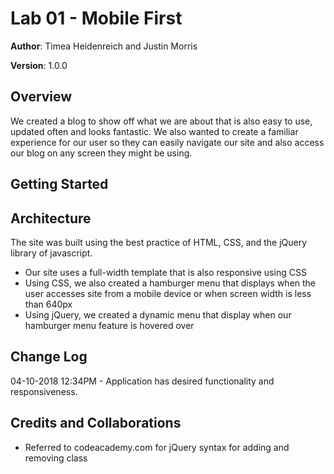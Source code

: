# Lab 01 - Mobile First

**Author**: Timea Heidenreich and Justin Morris

**Version**: 1.0.0

## Overview
<!-- Provide a high level overview of what this application is and why you are building it, beyond the fact that it's an assignment for a Code Fellows 301 class. (i.e. What's your problem domain?) -->
We created a blog to show off what we are about that is also easy to use, updated often and looks fantastic. We also wanted to create a familiar experience for our user so they can easily navigate our site and also access our blog on any screen they might be using.

## Getting Started
<!-- What are the steps that a user must take in order to build this app on their own machine and get it running? -->


## Architecture
<!-- Provide a detailed description of the application design. What technologies (languages, libraries, etc) you're using, and any other relevant design information. -->
The site was built using the best practice of HTML, CSS, and the jQuery library of javascript. 
- Our site uses a full-width template that is also responsive using CSS
- Using CSS, we also created a hamburger menu that displays when the user accesses site from a mobile device or when screen width is less than 640px
- Using jQuery, we created a dynamic menu that display when our hamburger menu feature is hovered over

## Change Log
04-10-2018 12:34PM - Application has desired functionality and responsiveness. 
<!-- Use this are to document the iterative changes made to your application as each feature is successfully implemented. Use time stamps. Here's an examples:

01-01-2001 4:59pm - Application now has a fully-functional express server, with GET and POST routes for the book resource.
-->
## Credits and Collaborations
- Referred to codeacademy.com for jQuery syntax for adding and removing class
